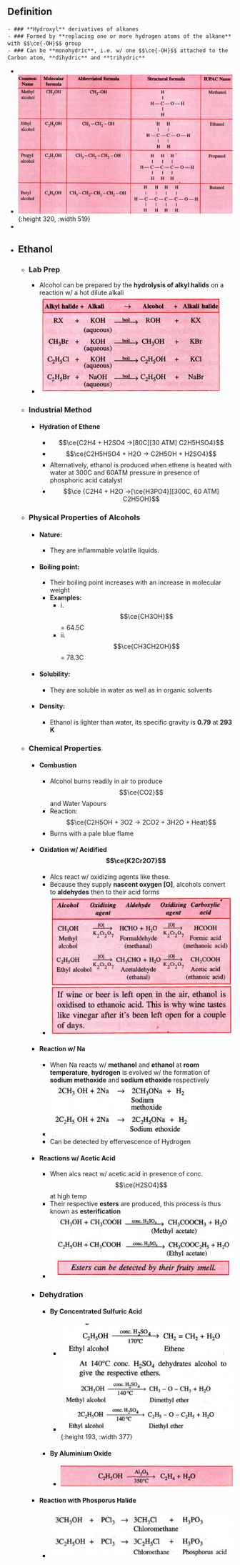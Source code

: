 ## Definition
	- ### **Hydroxyl** derivatives of alkanes
	- ### Formed by **replacing one or more hydrogen atoms of the alkane** with $$\ce{-OH}$$ group
	- ### Can be **monohydric**, i.e. w/ one $$\ce{-OH}$$ attached to the Carbon atom, **dihydric** and **trihydric**
-
- ![image.png](../assets/image_1717946123925_0.png){:height 320, :width 519}
-
- ## Ethanol
	- ### Lab Prep
		- Alcohol can be prepared by the **hydrolysis of alkyl halids** on a reaction w/ a hot dilute alkali
		- ![image.png](../assets/image_1717948495076_0.png)
	- ### Industrial Method
		- #### Hydration of Ethene
			- $$\ce{C2H4 + H2SO4 ->[80C][30 ATM] C2H5HSO4}$$
			- $$\ce{C2H5HSO4 + H2O -> C2H5OH + H2SO4}$$
			- Alternatively, ethanol is produced when ethene is heated with water at 300C and 60ATM pressure in presence of phosphoric acid catalyst
			- $$\ce {C2H4 + H2O ->[\ce{H3PO4}][300C, 60 ATM] C2H5OH}$$
	- ### Physical Properties of Alcohols
		- #### **Nature:**
			- They are inflammable volatile liquids.
		- #### **Boiling point:**
			- Their boiling point increases with an increase in molecular weight
			- **Examples:**
				- i. $$\ce{CH3OH}$$ = 64.5C
				- ii. $$\ce{CH3CH2OH}$$ = 78.3C
		- #### **Solubility:**
			- They are soluble in water as well as in organic solvents
		- #### **Density:**
			- Ethanol is lighter than water, its specific gravity is **0.79** at **293 K**
	- ### Chemical Properties
		- #### **Combustion**
			- Alcohol burns readily in air to produce $$\ce{CO2}$$ and Water Vapours
			- Reaction: $$\ce{C2H5OH + 3O2 -> 2CO2 + 3H2O + Heat}$$
			- Burns with a pale blue flame
		- #### **Oxidation w/ Acidified** $$\ce{K2Cr2O7}$$
			- Alcs react w/ oxidizing agents like these.
			- Because they supply **nascent oxygen [O]**, alcohols convert to **aldehydes** then to their acid forms
			- ![image.png](../assets/image_1718255936610_0.png)
		- #### **Reaction w/ Na**
			- When Na reacts w/ **methanol** and **ethanol** at **room temperature**, **hydrogen** is evolved w/ the formation of **sodium methoxide** and **sodium ethoxide** respectively
			- ![image.png](../assets/image_1718256039924_0.png)
			- Can be detected by effervescence of Hydrogen
		- #### **Reactions w/ Acetic Acid**
			- When alcs react w/ acetic acid in presence of conc. $$\ce{H2SO4}$$ at high temp
			- Their respective **esters** are produced, this process is thus known as **esterification**
			- ![image.png](../assets/image_1718256181847_0.png)
		- ### **Dehydration**
			- #### **By Concentrated Sulfuric Acid**
				- ![image.png](../assets/image_1718256284635_0.png)
				- ![image.png](../assets/image_1718256394899_0.png){:height 193, :width 377}
			- #### **By Aluminium Oxide**
				- ![image.png](../assets/image_1718256374656_0.png)
		- #### **Reaction with Phosporus Halide**
			- ![image.png](../assets/image_1718256449960_0.png)